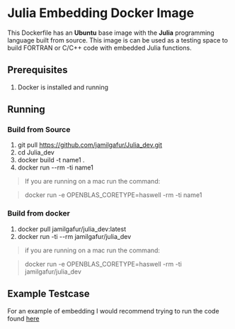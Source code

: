 # Julia Embedding Docker Image

This Dockerfile has an **Ubuntu** base image with the **Julia** programming language built from source. This image is can be used as a testing space to build FORTRAN or C/C++ code with embedded Julia functions.


## Prerequisites 
1. Docker is installed and running

## Running

### Build from Source 
1. git pull https://github.com/jamilgafur/Julia_dev.git
2. cd Julia_dev
3. docker build -t name1 .
4. docker run --rm -ti name1
> If you are running on a mac run the command:

>  docker run -e OPENBLAS_CORETYPE=haswell -rm -ti name1

### Build from docker
1. docker pull jamilgafur/julia_dev:latest
2. docker run -ti --rm jamilgafur/julia_dev
> if you are running on a mac run the command:

> docker run -e OPENBLAS_CORETYPE=haswell -rm -ti jamilgafur/julia_dev

## Example Testcase
For an example of embedding I would recommend trying to run the code found [here](https://gitlab.com/jamil_projects/embedded_julia/julia_embed) 
